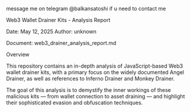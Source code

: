 message me on telegram @balkansatoshi if u need to contact me 



Web3 Wallet Drainer Kits - Analysis Report

Date: May 12, 2025
Author: unknown

Document: web3_drainer_analysis_report.md

Overview

This repository contains an in-depth analysis of JavaScript-based Web3 wallet drainer kits, with a primary focus on the widely documented Angel Drainer, as well as references to Inferno Drainer and Monkey Drainer.

The goal of this analysis is to demystify the inner workings of these malicious kits — from wallet connection to asset draining — and highlight their sophisticated evasion and obfuscation techniques.
